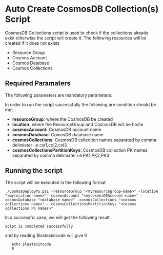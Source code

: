 # Auto Create CosmosDB Collection(s) Script

CosmosDB Collections script is used to check if the collections already exist otherwise the script will create it.
The following resources will be created if it does not exists

- Resource Group
- Cosmos Account
- Cosmos Database
- Cosmos Collections


## Required Paramaters
The following parameters are mandatory parameters:

In order to run the script successfully the following are condition should be met

- **resourceGroup**: where the CosmosDB be created
- **location**: where the ResourceGroup and CosmosDB will be hoste
- **cosmosAccount**: CosmosDB account name
- **cosmosDatabase**: ComosDB database name
- **cosmosCollections**: CosmosDB collection names separated by comma delimiater i.e col1,col2,col3
- **cosmosCollectionsPartitionKeys**: CosmosDB collection PK names separated by comma delimiater i.e PK1,PK2,PK3

## Running the script

The script will be executed in the following format

    

    ./CosmosDeployPS.ps1 -resourceGroup "<myresourcegroup-name>" -location "<mylocation-name>" -cosmosAccount "<mycosmosDBAccount-name>" -cosmosDatabase "<database name>" -cosmosCollections "<cosmos collections name>" - cosmosCollectionsPartitionKeys "<cosmos collections PK names>"
    

In a successful case, we will get the following result


    Scipt is completed successfully.


and by reading $lastexistcode will give 0

       echo $lastexitcode
       0
    
    


    
